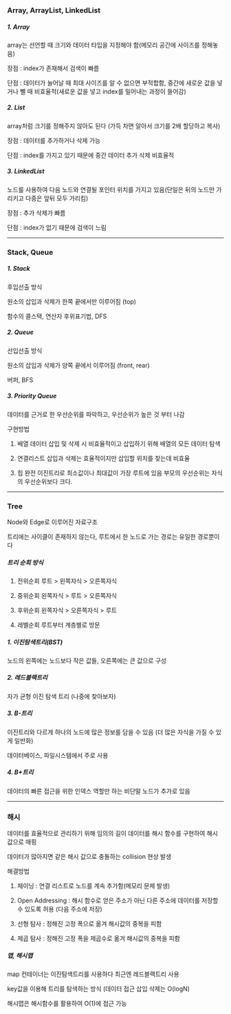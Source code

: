 ### Array, ArrayList, LinkedList

##### 1. Array

array는 선언할 때 크기와 데이터 타입을 지정해야 함(메모리 공간에 사이즈를 정해놓음)

장점 : index가 존재해서 검색이 빠름

단점 : 데이터가 늘어날 때 최대 사이즈를 알 수 없으면 부적합함, 중간에 새로운 값을 넣거나 뺄 때 비효율적(새로운 값을 넣고 index를 밀어내는 과정이 들어감)

##### 2. List

array처럼 크기를 정해주지 않아도 된다 (가득 차면 알아서 크기를 2배 할당하고 복사)

장점 : 데이터를 추가하거나 삭제 가능

단점 : index를 가지고 있기 때문에 중간 데이터 추가 삭제 비효율적

##### 3. LinkedList

노드를 사용하여 다음 노드와 연결될 포인터 위치를 가지고 있음(단일은 뒤의 노드만 가리키고 다중은 앞뒤 모두 가리킴)

장점 : 추가 삭제가 빠름

단점 : index가 없기 때문에 검색이 느림

---

### Stack, Queue

##### 1. Stack

후입선출 방식

원소의 삽입과 삭제가 한쪽 끝에서만 이루어짐 (top)

함수의 콜스택, 연산자 후위표기법, DFS

##### 2. Queue

선입선출 방식

원소의 삽입과 삭제가 양쪽 끝에서 이루어짐 (front, rear)

버퍼, BFS

##### 3. Priority Queue

데이터를 근거로 한 우선순위를 파악하고, 우선순위가 높은 것 부터 나감

구현방법

1. 배열
   데이터 삽입 및 삭제 시 비효율적이고 삽입하기 위해 배열의 모든 데이터 탐색

2. 연결리스트
   삽입과 삭제는 효율적이지만 삽입할 위치를 찾는데 비효율

3. 힙
   완전 이진트리로 최소값이나 최대값이 가장 루트에 있음
   부모의 우선순위는 자식의 우선순위보다 크다.

---

### Tree

Node와 Edge로 이루어진 자료구조

트리에는 사이클이 존재하지 않는다, 루트에서 한 노드로 가는 경로는 유일한 경로뿐이다

##### 트리 순회 방식

1. 전위순회
   루트 > 왼쪽자식 > 오른쪽자식

2. 중위순회
   왼쪽자식 > 루트 > 오른쪽자식

3. 후위순회
   왼쪽자식 > 오른쪽자식 > 루트

4. 레벨순회
   루트부터 계층별로 방문

##### 1. 이진탐색트리(BST)

노드의 왼쪽에는 노드보다 작은 값들, 오른쪽에는 큰 값으로 구성

##### 2. 레드블랙트리

자가 균형 이진 탐색 트리 (나중에 찾아보자)

##### 3. B-트리

이진트리와 다르게 하나의 노드에 많은 정보를 담을 수 있음 (더 많은 자식을 가질 수 있게 일반화)

데이터베이스, 파일시스템에서 주로 사용

##### 4. B+트리

데이터의 빠른 접근을 위한 인덱스 역할만 하는 비단말 노드가 추가로 있음

---

### 해시

데이터를 효율적으로 관리하기 위해 임의의 길이 데이터를 해시 함수를 구현하여 해시 값으로 매핑

데이터가 많아지면 같은 해시 값으로 충돌하는 collision 현상 발생

해결방법

1. 체이닝 : 연결 리스트로 노드를 계속 추가함(메모리 문제 발생)

2. Open Addressing : 해시 함수로 얻은 주소가 아닌 다른 주소에 데이터를 저장할 수 있도록 허용 (다음 주소에 저장)

3. 선형 탐사 : 정해진 고정 폭으로 옮겨 해시값의 중복을 피함

4. 제곱 탐사 : 정해진 고정 폭을 제곱수로 옮겨 해시값의 중복을 피함

##### 맵, 해시맵

map 컨테이너는 이진탐색트리를 사용하다 최근엔 레드블랙트리 사용

key값을 이용해 트리를 탐색하는 방식 (데이터 접근 삽입 삭제는 O(logN)

해시맵은 해시함수를 활용하여 O(1)에 접근 가능
